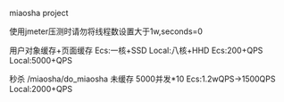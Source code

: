 miaosha project

使用jmeter压测时请勿将线程数设置大于1w,seconds=0



用户对象缓存+页面缓存
Ecs:一核+SSD
Local:八核+HHD
Ecs:200+QPS
Local:5000+QPS 

秒杀 /miaosha/do_miaosha
未缓存 5000并发*10
Ecs:1.2wQPS->1500QPS
Local:2000+QPS
